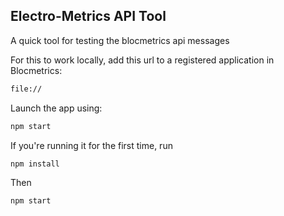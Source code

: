 ## Electro-Metrics API Tool

A quick tool for testing the blocmetrics api messages

For this to work locally, add this url to a registered application in Blocmetrics:
```bash
file://
```
Launch the app using:

```bash
npm start
```

If you're running it for the first time, run
```bash
npm install
```
Then
```bash
npm start
```
